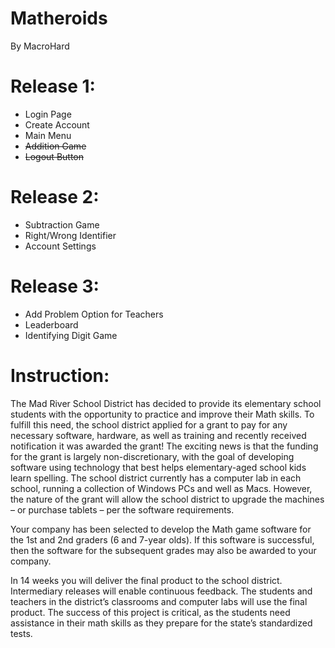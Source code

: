 # Matheroids
By MacroHard

# Release 1:
- Login Page
- Create Account
- Main Menu
- ~~Addition Game~~
- ~~Logout Button~~

# Release 2:
- Subtraction Game
- Right/Wrong Identifier
- Account Settings

# Release 3:
- Add Problem Option for Teachers
- Leaderboard
- Identifying Digit Game

# Instruction:

The Mad River School District has decided to provide its elementary school students with the opportunity to practice and improve their Math skills. To fulfill this need, the school district applied for a grant to pay for any necessary software, hardware, as well as training and recently received notification it was awarded the grant! The exciting news is that the funding for the grant is largely non-discretionary, with the goal of developing software using technology that best helps elementary-aged school kids learn spelling. The school district currently has a computer lab in each school, running a collection of Windows PCs and well as Macs. However, the nature of the grant will allow the school district to upgrade the machines – or purchase tablets – per the software requirements. 

Your company has been selected to develop the Math game software for the 1st and 2nd graders (6 and 7-year olds). If this software is successful, then the software for the subsequent grades may also be awarded to your company. 
 
In 14 weeks you will deliver the final product to the school district. Intermediary releases will enable continuous feedback.  The students and teachers in the district’s classrooms and computer labs will use the final product. The success of this project is critical, as the students need assistance in their math skills as they prepare for the state’s standardized tests. 